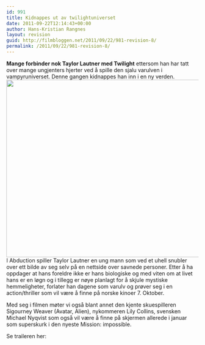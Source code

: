 ```yaml
---
id: 991
title: Kidnappes ut av twilightuniverset
date: 2011-09-22T12:14:43+00:00
author: Hans-Kristian Rangnes
layout: revision
guid: http://filmbloggen.net/2011/09/22/981-revision-8/
permalink: /2011/09/22/981-revision-8/
---
```

**Mange forbinder nok Taylor Lautner med Twilight** ettersom han har tatt over mange ungjenters hjerter ved å spille den sjalu varulven i vampyruniverset. Denne gangen kidnappes han inn i en ny verden.  
<a href="http://filmbloggen.net/2011/09/22/kidnappes-ut-av-twilightuniverset/taylorlautner1096/" rel="attachment wp-att-985"><img class="alignnone size-large wp-image-985" src="http://filmbloggen.net/wp-content/uploads//2011/09/TaylorLautner1096-620x464.jpg" alt="" width="620" height="464" /></a>  
I Abduction spiller Taylor Lautner en ung mann som ved et uhell snubler over ett bilde av seg selv på en nettside over savnede personer. Etter å ha oppdager at hans foreldre ikke er hans biologiske og med viten om at livet hans er en løgn og i tillegg er nøye planlagt for å skjule mystiske hemmeligheter, forlater han dagene som varulv og prøver seg i en action/thriller som vil være å finne på norske kinoer 7. Oktober.

Med seg i filmen møter vi også blant annet den kjente skuespilleren Sigourney Weaver (Avatar, Alien), nykommeren Lily Collins, svensken Michael Nyqvist som også vil være å finne på skjermen allerede i januar som superskurk i den nyeste Mission: impossible.

Se traileren her:

<div class="video-shortcode">
</div>